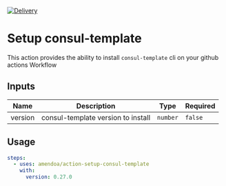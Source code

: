 [![Delivery](https://github.com/amendoa/action-setup-consul-template/actions/workflows/delivery.yml/badge.svg)](https://github.com/amendoa/action-setup-consul-template/actions/workflows/delivery.yml)

# Setup consul-template

This action provides the ability to install `consul-template` cli on your github actions Workflow

## Inputs

| Name    | Description                        | Type     | Required |
| ------- | ---------------------------------- | -------- | -------- |
| version | consul-template version to install | `number` | `false`  |

## Usage

```yml
steps:
  - uses: amendoa/action-setup-consul-template
    with:
      version: 0.27.0
```
